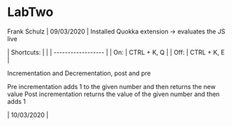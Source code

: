 # LabTwo
Frank Schulz
 | 09/03/2020 |
 Installed Quokka extension -> evaluates the JS live
 
 | Shortcuts:   |     |
 | ------------------ |
 | On:  | CTRL + K, Q |
 | Off: | CTRL + K, E |

 Incrementation and Decrementation, post and pre

Pre incrementation adds 1 to the given number and then returns the new value
Post incrementation returns the value of the given number and then adds 1

 | 10/03/2020 |
 